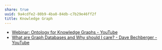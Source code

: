 ```yaml
---
share: true
uuid: 9a4cdfe2-80b9-4ba8-84db-c7b29e46ff2f
title: Knowledge Graph
---
```

* [Webinar: Ontology for Knowledge Graphs - YouTube](https://www.youtube.com/watch?v=7qIBex7a0kE)
* [What are Graph Databases and Why should I care? - Dave Bechberger - YouTube](https://www.youtube.com/watch?v=qiqLhlG4CkU)